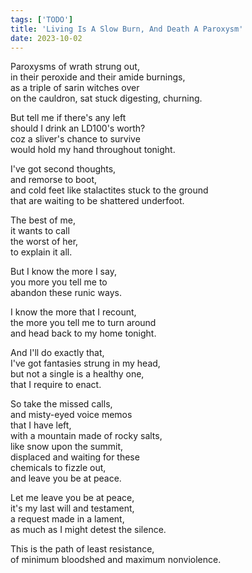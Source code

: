 ```yaml
---
tags: ['TODO']
title: 'Living Is A Slow Burn, And Death A Paroxysm'
date: 2023-10-02
---
```


Paroxysms of wrath strung out,  
in their peroxide and their amide burnings,  
as a triple of sarin witches over  
on the cauldron, sat stuck digesting, churning.

But tell me if there's any left  
should I drink an LD100's worth?  
coz a sliver's chance to survive  
would hold my hand throughout tonight.

I've got second thoughts,  
and remorse to boot,  
and cold feet like stalactites stuck to the ground  
that are waiting to be shattered underfoot.

The best of me,  
it wants to call  
the worst of her,  
to explain it all.

But I know the more I say,  
you more you tell me to  
abandon these runic ways.

I know the more that I recount,  
the more you tell me to turn around  
and head back to my home tonight.

And I'll do exactly that,  
I've got fantasies strung in my head,  
but not a single is a healthy one,  
that I require to enact.

So take the missed calls,  
and misty-eyed voice memos  
that I have left,  
with a mountain made of rocky salts,  
like snow upon the summit,  
displaced and waiting for these  
chemicals to fizzle out,  
and leave you be at peace.

Let me leave you be at peace,  
it's my last will and testament,  
a request made in a lament,  
as much as I might detest the silence.

This is the path of least resistance,  
of minimum bloodshed and maximum nonviolence.
